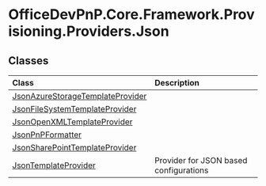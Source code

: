 # OfficeDevPnP.Core.Framework.Provisioning.Providers.Json
## Classes
|**Class**|**Description**|
|:-----|:-----|
|[JsonAzureStorageTemplateProvider](OfficeDevPnP.Core.Framework.Provisioning.Providers.Json.JsonAzureStorageTemplateProvider.md)||
|[JsonFileSystemTemplateProvider](OfficeDevPnP.Core.Framework.Provisioning.Providers.Json.JsonFileSystemTemplateProvider.md)||
|[JsonOpenXMLTemplateProvider](OfficeDevPnP.Core.Framework.Provisioning.Providers.Json.JsonOpenXMLTemplateProvider.md)||
|[JsonPnPFormatter](OfficeDevPnP.Core.Framework.Provisioning.Providers.Json.JsonPnPFormatter.md)||
|[JsonSharePointTemplateProvider](OfficeDevPnP.Core.Framework.Provisioning.Providers.Json.JsonSharePointTemplateProvider.md)||
|[JsonTemplateProvider](OfficeDevPnP.Core.Framework.Provisioning.Providers.Json.JsonTemplateProvider.md)|Provider for JSON based configurations|
